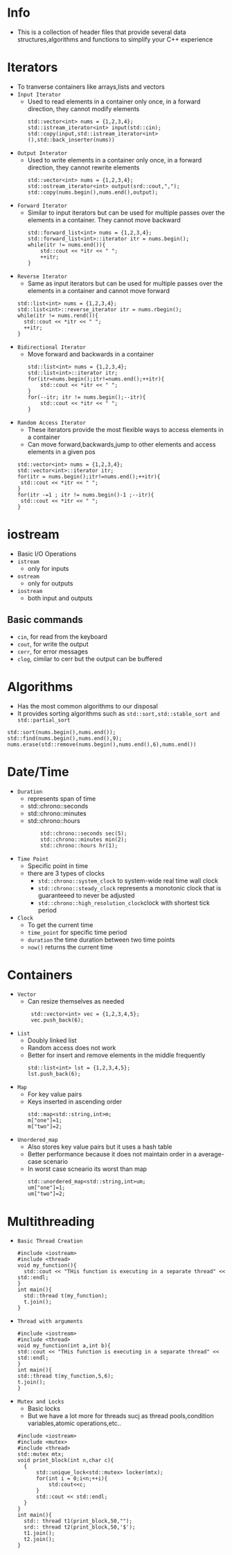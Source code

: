 # Info
- This is a collection of header files that provide several data structures,algorithms and functions to simplify your C++ experience
# Iterators
- To tranverse containers like arrays,lists and vectors
- `Input Iterator`
  - Used to read elements in a container only once, in a forward direction, they cannot modify elements
    ```
    std::vector<int> nums = {1,2,3,4};
    std::istream_iterator<int> input(std::cin);
    std::copy(input,std::istream_iterator<int>(),std::back_inserter(nums))
    ```
- `Output Interator`
  - Used to write elements in a container only once, in a forward direction, they cannot rewrite elements
    ```
    std::vector<int> nums = {1,2,3,4};
    std::ostream_iterator<int> output(srd::cout,",");
    std::copy(nums.begin(),nums.end(),output);
    ``` 
- `Forward Iterator`
  - Similar to input iterators but can be used for multiple passes over the elements in a container. They cannot move backward
    ```
    std::forward_list<int> nums = {1,2,3,4};
    std::forward_list<int>::iterator itr = nums.begin();
    while(itr != nums.end()){
        std::cout << *itr << " ";
        ++itr;
    }
    ```
- `Reverse Iterator`
  - Same as input iterators but can be used for multiple passes over the elements in a container and cannot move forward
  ```
  std::list<int> nums = {1,2,3,4};
  std::list<int>::reverse_iterator itr = nums.rbegin();
  while(itr != nums.rend()){
    std::cout << *itr << " ";
    ++itr;
  }
  ```  
- `Bidirectional Iterator`
  - Move forward and backwards in a container
    ```
    std::list<int> nums = {1,2,3,4};
    std::list<int>::iterator itr;
    for(itr=nums.begin();itr!=nums.end();++itr){
        std::cout << *itr << " ";
    }
    for(--itr; itr != nums.begin();--itr){
        std::cout << *itr << " ";
    }
    ```  
- `Random Access Iterator`
  - These iterators provide the most flexible ways to access elements in a container
  - Can move forward,backwards,jump to other elements and access elements in a given pos
   ```
   std::vector<int> nums = {1,2,3,4};
   std::vector<int>::iterator itr;
   for(itr = nums.begin();itr!=nums.end();++itr){
    std::cout << *itr << " ";
   }
   for(itr -=1 ; itr != nums.begin()-1 ;--itr){
    std::cout << *itr << " ";
   }
   ```
# iostream
- Basic I/O Operations
- `istream`
  - only for inputs
- `ostream`
  - only for outputs
- `iostream`
  - both input and outputs
## Basic commands
- `cin`, for read from the keyboard
- `cout`, for write the output
- `cerr`, for error messages
- `clog`, cimilar to cerr but the output can be buffered
# Algorithms
- Has the most common algorithms to our disposal
- It provides sorting algorithms such as `std::sort,std::stable_sort and std::partial_sort`
```
std::sort(nums.begin(),nums.end());
std::find(nums.begin(),nums.end(),9);
nums.erase(std::remove(nums.begin(),nums.end(),6),nums.end())
```
# Date/Time
- `Duration`
  - represents span of time
  - std::chrono::seconds
  - std::chrono::minutes
  - std::chrono::hours
    ```
        std::chrono::seconds sec(5);
        std::chrono::minutes min(2);
        std::chrono::hours hr(1);
    ```
- `Time Point`
  - Specific point in time
  - there are 3 types of clocks
    - `std::chrono::system_clock` to system-wide real time wall clock
    - `std::chrono::steady_clock` represents a monotonic clock that is guaranteeed to never be adjusted
    - `std::chrono::high_resolution_clock`clock with shortest tick period
- `Clock`
  - To get the current time
  - `time_point` for specific time period
  - `duration` the time duration between two time points
  - `now()` returns the current time
# Containers
- `Vector`
  - Can resize themselves as needed
    ```
     std::vector<int> vec = {1,2,3,4,5};
     vec.push_back(6);
    ```
- `List`
  - Doubly linked list
  - Random access does not work
  - Better for insert and remove elements in the middle frequently
    ```
    std::list<int> lst = {1,2,3,4,5};
    lst.push_back(6);
    ```
- `Map`
  - For key value pairs
  - Keys inserted in ascending order
    ```
    std::map<std::string,int>m;
    m["one"]=1;
    m["two"]=2;
    ```
- `Unordered_map`
  - Also stores key value pairs but it uses a hash table
  - Better performance because it does not maintain order in a average-case scenario
  - In worst case scneario its worst than map
    ```
    std::unordered_map<std::string,int>um;
    um["one"]=1;
    um["two"]=2;
    ```
# Multithreading
- `Basic Thread Creation`
  ```
  #include <iostream>
  #include <thread>
  void my_function(){
    std::cout << "THis function is executing in a separate thread" << std::endl;
  }
  int main(){
    std::thread t(my_function);
    t.join();
  }
  ```
- `Thread with arguments`
    ```
  #include <iostream>
  #include <thread>
  void my_function(int a,int b){
    std::cout << "THis function is executing in a separate thread" << std::endl;
  }
  int main(){
    std::thread t(my_function,5,6);
    t.join();
  }
- `Mutex and Locks`
  - Basic locks
  - But we have a lot more for threads sucj as thread pools,condition variables,atomic operations,etc..
  ```
  #include <iostream>
  #include <mutex>
  #include <thread>
  std::mutex mtx;
  void print_block(int n,char c){
    {
        std::unique_lock<std::mutex> locker(mtx);
        for(int i = 0;i<n;++i){
            std:cout<<c;
        }
        std::cout << std::endl;
    }
  }
  int main(){
    std:: thread t1(print_block,50,"");
    srd:: thread t2(print_block,50,'$');
    t1.join();
    t2.join();
  }
  ```
